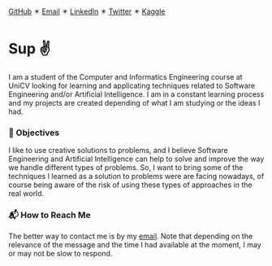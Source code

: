 [GitHub](https://github.com/anaximeno) ✴️ [Email](mailto:anaximenobrito@gmail.com) ✴️ [LinkedIn](https://www.linkedin.com/in/anaximeno/) ✴️ [Twitter](https://twitter.com/anaximenobrito) ✴️ [Kaggle](https://www.kaggle.com/anaxmenobrito)

# Sup :v:

I am a student of the Computer and Informatics Engineering course at UniCV looking for learning and applicating techniques related to Software Engineering and/or Artificial Intelligence. I am in a constant learning process and my projects are created depending of what I am studying or the ideas I had.


### :star2: Objectives

I like to use creative solutions to problems, and I believe Software Engineering and Artificial Intelligence can help to solve and improve the way we handle different types of problems. So, I want to bring some of the techniques I learned as a solution to problems were are facing nowadays, of course being aware of the risk of using these types of approaches in the real world.

### :mailbox_with_mail: How to Reach Me

The better way to contact me is by my [email](mailto:anaximenobrito@gmail.com). Note that depending on the relevance of the message and the time I had available at the moment, I may or may not be slow to respond.

<!--
TODO:
  - Put recommended projects
-->
